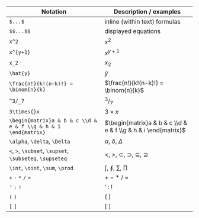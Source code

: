 |Notation|Description / examples|
|---|---|
|`$...$`|inline (within text) formulas|
|`$$...$$`|displayed equations|
|`x^2`|$x^2$|
|`x^{y+1}`|$x^{y+1}$|
|`x_2`|$x_2$|
|`\hat{y}`|$\hat{y}$|
|`\frac{n!}{k!(n-k)!} = \binom{n}{k}`|$\frac{n!}{k!(n-k)!} = \binom{n}{k}$|
|`^3/_7`|$^3/_7$|
|`3\times{}x`|$3\times{}x$|
|`\begin{matrix}a & b & c \\d & e & f \\g & h & i \end{matrix}`|$\begin{matrix}a & b & c \\d & e & f \\g & h & i \end{matrix}$|
|`\alpha`, `\delta`, `\Delta`|$\alpha$, $\delta$, $\Delta$|
|`<`, `>`, `\subset`, `\supset`, `\subseteq`, `\supseteq`|$<$, $>$, $\subset$, $\supset$, $\subseteq$, $\supseteq$|
|`\int`, `\oint`, `\sum`, `\prod`|$\int$, $\oint$, $\sum$, $\prod$|
|`+` `-` `*` `/` `=`|$+$ $-$ $*$ $/$ $=$|
|`'` `:` `!`|$'$ $:$ $!$|
|`(` `)`|$($ $)$| 
|`[` `]`|$[$ $]$|